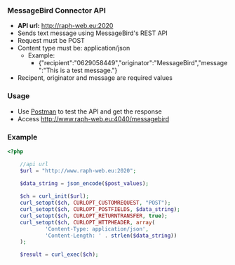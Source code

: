 ### MessageBird Connector API

- **API url:** <http://raph-web.eu:2020>
- Sends text message using MessageBird's REST API
- Request must be POST
- Content type must be: application\/json
  - Example:
    - {"recipient":"0629058449","originator":"MessageBird","message":"This is a test message."}
- Recipent, originator and message are required values

### Usage
 
 - Use [Postman](https://www.getpostman.com/) to test the API and get the response
 - Access <http://www.raph-web.eu:4040/messagebird>
 
### Example
 
```php
<?php

    //api url
    $url = "http://www.raph-web.eu:2020";
    
    $data_string = json_encode($post_values);

    $ch = curl_init($url);
    curl_setopt($ch, CURLOPT_CUSTOMREQUEST, "POST");
    curl_setopt($ch, CURLOPT_POSTFIELDS, $data_string);
    curl_setopt($ch, CURLOPT_RETURNTRANSFER, true);
    curl_setopt($ch, CURLOPT_HTTPHEADER, array(
            'Content-Type: application/json',
            'Content-Length: ' . strlen($data_string))
    );

    $result = curl_exec($ch);
```
 
